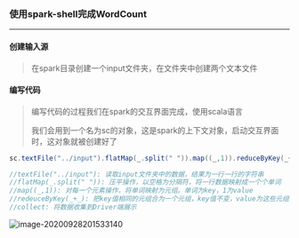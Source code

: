 ### 使用spark-shell完成WordCount

***

#### 创建输入源

> 在spark目录创建一个input文件夹，在文件夹中创建两个文本文件



#### 编写代码

> 编写代码的过程我们在spark的交互界面完成，使用scala语言
>
> 我们会用到一个名为sc的对象，这是spark的上下文对象，启动交互界面时，这对象就被创建好了

``` scala
sc.textFile("../input").flatMap(_.split(" ")).map((_,1)).reduceByKey(_+_).collect

//textFile("../input"): 读取input文件夹中的数据，结果为一行一行的字符串
//flatMap(_.split(" ")): 压平操作，以空格为分隔符，将一行数据映射成一个个单词
//map((_,1)): 对每一个元素操作，将单词映射为元组。单词为key，1为value
//redeuceByKey(_+_): 把key值相同的元组合为一个元组，key值不变，value为这些元组value的和
//collect: 将数据收集到Driver端展示
```

![image-20200928201533140](C:\Users\hu\AppData\Roaming\Typora\typora-user-images\image-20200928201533140.png)